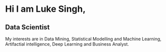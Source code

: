 # Hi I am Luke Singh, 
## Data Scientist
My interests are in Data Mining, Statistical Modelling and Machine Learning, Artifactial intelligence, Deep Learning and Business Analyst. 


<!---
Zekul/Zekul is a ✨ special ✨ repository because its `README.md` (this file) appears on your GitHub profile.
You can click the Preview link to take a look at your changes.
--->
